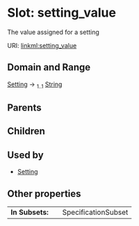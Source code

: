 
# Slot: setting_value


The value assigned for a setting

URI: [linkml:setting_value](https://w3id.org/linkml/setting_value)


## Domain and Range

[Setting](Setting.md) &#8594;  <sub>1..1</sub> [String](String.md)

## Parents


## Children


## Used by

 * [Setting](Setting.md)

## Other properties

|  |  |  |
| --- | --- | --- |
| **In Subsets:** | | SpecificationSubset |

